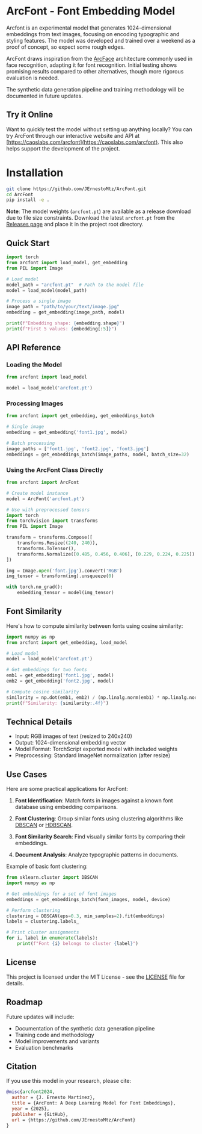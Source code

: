 # ArcFont - Font Embedding Model

Arcfont is an experimental model that generates 1024-dimensional embeddings from text images, focusing on encoding typographic and styling features. The model was developed and trained over a weekend as a proof of concept, so expect some rough edges.

ArcFont draws inspiration from the [ArcFace](https://arxiv.org/abs/1801.07698) architecture commonly used in face recognition, adapting it for font recognition. Initial testing shows promising results compared to other alternatives, though more rigorous evaluation is needed.

The synthetic data generation pipeline and training methodology will be documented in future updates.

## Try it Online

Want to quickly test the model without setting up anything locally? You can try ArcFont through our interactive website and API at [https://caoslabs.com/arcfont](https://caoslabs.com/arcfont).
This also helps support the development of the project.

# Installation

```bash
git clone https://github.com/JErnestoMtz/ArcFont.git
cd ArcFont
pip install -e .
```

**Note**: The model weights (`arcfont.pt`) are available as a release download due to file size constraints. Download the latest `arcfont.pt` from the [Releases page](https://github.com/JErnestoMtz/ArcFont/releases) and place it in the project root directory.

## Quick Start

```python
import torch
from arcfont import load_model, get_embedding
from PIL import Image

# Load model
model_path = "arcfont.pt"  # Path to the model file
model = load_model(model_path)

# Process a single image
image_path = "path/to/your/text/image.jpg"
embedding = get_embedding(image_path, model)

print(f"Embedding shape: {embedding.shape}")
print(f"First 5 values: {embedding[:5]}")
```

## API Reference

### Loading the Model

```python
from arcfont import load_model

model = load_model('arcfont.pt')
```

### Processing Images

```python
from arcfont import get_embedding, get_embeddings_batch

# Single image
embedding = get_embedding('font1.jpg', model)

# Batch processing
image_paths = ['font1.jpg', 'font2.jpg', 'font3.jpg']
embeddings = get_embeddings_batch(image_paths, model, batch_size=32)
```

### Using the ArcFont Class Directly

```python
from arcfont import ArcFont

# Create model instance
model = ArcFont('arcfont.pt')

# Use with preprocessed tensors
import torch
from torchvision import transforms
from PIL import Image

transform = transforms.Compose([
    transforms.Resize((240, 240)),
    transforms.ToTensor(),
    transforms.Normalize([0.485, 0.456, 0.406], [0.229, 0.224, 0.225])
])

img = Image.open('font.jpg').convert('RGB')
img_tensor = transform(img).unsqueeze(0)

with torch.no_grad():
    embedding_tensor = model(img_tensor)
```

## Font Similarity

Here's how to compute similarity between fonts using cosine similarity:

```python
import numpy as np
from arcfont import get_embedding, load_model

# Load model
model = load_model('arcfont.pt')

# Get embeddings for two fonts
emb1 = get_embedding('font1.jpg', model)
emb2 = get_embedding('font2.jpg', model)

# Compute cosine similarity
similarity = np.dot(emb1, emb2) / (np.linalg.norm(emb1) * np.linalg.norm(emb2))
print(f"Similarity: {similarity:.4f}")
```

## Technical Details

- Input: RGB images of text (resized to 240x240)
- Output: 1024-dimensional embedding vector
- Model Format: TorchScript exported model with included weights
- Preprocessing: Standard ImageNet normalization (after resize)

## Use Cases

Here are some practical applications for ArcFont:

1. **Font Identification**: Match fonts in images against a known font database using embedding comparisons.

2. **Font Clustering**: Group similar fonts using clustering algorithms like [DBSCAN](https://scikit-learn.org/stable/modules/generated/sklearn.cluster.DBSCAN.html) or [HDBSCAN](https://hdbscan.readthedocs.io/en/latest/).

3. **Font Similarity Search**: Find visually similar fonts by comparing their embeddings.

4. **Document Analysis**: Analyze typographic patterns in documents.

Example of basic font clustering:
```python
from sklearn.cluster import DBSCAN
import numpy as np

# Get embeddings for a set of font images
embeddings = get_embeddings_batch(font_images, model, device)

# Perform clustering
clustering = DBSCAN(eps=0.3, min_samples=2).fit(embeddings)
labels = clustering.labels_

# Print cluster assignments
for i, label in enumerate(labels):
    print(f"Font {i} belongs to cluster {label}")
```

## License

This project is licensed under the MIT License - see the [LICENSE](LICENSE) file for details.

## Roadmap

Future updates will include:
- Documentation of the synthetic data generation pipeline
- Training code and methodology
- Model improvements and variants
- Evaluation benchmarks

## Citation

If you use this model in your research, please cite:

```bibtex
@misc{arcfont2024,
  author = {J. Ernesto Martínez},
  title = {ArcFont: A Deep Learning Model for Font Embeddings},
  year = {2025},
  publisher = {GitHub},
  url = {https://github.com/JErnestoMtz/ArcFont}
}
``` 